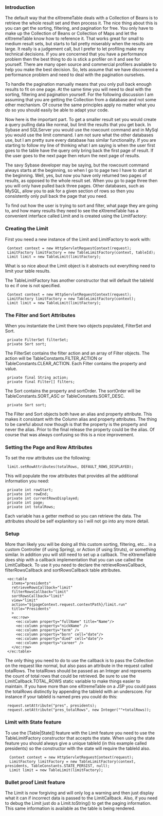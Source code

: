 ### Introduction ###

The default way that the eXtremeTable deals with a Collection of Beans is to retrieve the whole result set and then process it. The nice thing about this is you can get the sorting, filtering, and pagination for free. You only have to make up the Collection of Beans or Collection of Maps and let the eXtremeTable know how to reference it. That works great for small to medium result sets, but starts to fail pretty miserably when the results are large. It really is a judgement call, but I prefer to let profiling make my technical decisions. If you are concerned that you have a performance problem then the best thing to do is stick a profiler on it and see for yourself. There are many open source and commercial profilers available to help you make the best decision. So, lets assume that we have discovered a performance problem and need to deal with the pagination ourselves.

To handle the pagination manually means that you only pull back enough results to fit on one page. At the same time you will need to deal with the sorting, filtering and pagination yourself. For the following discussion I am assuming that you are getting the Collection from a database and not some other mechanism. Of course the same principles apply no matter what you do so you should easily be able to adapt your code.

Now here is the important part. To get a smaller result set you would create a query pulling data like normal, but limit the results that you get back. In Sybase and SQLServer you would use the rowcount command and in MySql you would use the limit command. I am not sure what the other databases use, but I am pretty sure every database has similar functionality. If you are starting to follow my line of thinking what I am saying is when the user first goes to the table have the query only bring back the first page of result. If the user goes to the next page then return the next page of results.

The savy Sybase developer may be saying, but the rowcount command always starts at the beginning, so when I go to page two I have to start at the beginning. Well, yes, but now you have only returned two pages of results, as opposed to the whole result set. When you go to page three then you will only have pulled back three pages. Other databases, such as MySQL, allow you to ask for a given section of rows so then you consistently only pull back the page that you need.

To find out how the user is trying to sort and filter, what page they are going to, and how many results they need to see the eXtremeTable has a convenient interface called Limit and is created using the LimitFactory:

### Creating the Limit ###

First you need a new instance of the Limit and LimitFactory to work with:

```
 Context context = new HttpServletRequestContext(request);
 LimitFactory limitFactory = new TableLimitFactory(context, tableId);
 Limit limit = new TableLimit(limitFactory);
```

What is so nice about the Limit object is it abstracts out everything need to limit your table results.

The TableLimitFactory has another constructor that will default the tableId to ec if one is not specified.

```
 Context context = new HttpServletRequestContext(request);
 LimitFactory limitFactory = new TableLimitFactory(context);
 Limit limit = new TableLimit(limitFactory);
```

### The Filter and Sort Attributes ###

When you instantiate the Limit there two objects populated, FilterSet and Sort.

```
 private FilterSet filterSet;
 private Sort sort;
```

The FilterSet contains the filter action and an array of Filter objects. The action will be TableConstants.FILTER\_ACTION or TableConstants.CLEAR\_ACTION. Each Filter contains the property and value.

```
 private final String action;
 private final Filter[] filters;
```

The Sort contains the property and sortOrder. The sortOrder will be TableConstants.SORT\_ASC or TableConstants.SORT\_DESC.

```
 private Sort sort;
```

The Filter and Sort objects both have an alias and property attribute. This makes it consistant with the Column alias and property attributes. The thing to be careful about now though is that the property is the property and never the alias. Prior to the final release the property could be the alias. Of course that was always confusing so this is a nice improvement.

### Setting the Page and Row Attributes ###

To set the row attributes use the following:

```
 limit.setRowAttributes(totalRows, DEFAULT_ROWS_DISPLAYED);
```

This will populate the row attributes that provides all the additional information you need:

```
 private int rowStart;
 private int rowEnd;
 private int currentRowsDisplayed;
 private int page;
 private int totalRows;
```

Each variable has a getter method so you can retrieve the data. The attributes should be self explanitory so I will not go into any more detail.

### Setup ###

More than likely you will be doing all this custom sorting, filtering, etc... in a custom Controller (if using Spring), or Action (if using Struts), or something similar. In addition you will still need to set up a callback. The eXtremeTable does ship with a callback implementation that you can use called the LimitCallback. To use it you need to declare the retrieveRowsCallback, filterRowsCallback and sortRowsCallback table attributes.

```
 <ec:table 
   items="presidents" 
   retrieveRowsCallback="limit"
   filterRowsCallback="limit"
   sortRowsCallback="limit"
   view="limit"
   action="${pageContext.request.contextPath}/limit.run" 
   title="Presidents"
   >
   <ec:row>
     <ec:column property="fullName" title="Name"/>
     <ec:column property="nickName" />
     <ec:column property="term" />
     <ec:column property="born" cell="date"/>
     <ec:column property="died" cell="date"/>
     <ec:column property="career" />
   </ec:row>
 </ec:table>
```

The only thing you need to do to use the callback is to pass the Collection on the request like normal, but also pass an attribute in the request called totalRows. The totalRows should be passed as an Integer and represents the count of total rows that could be retrieved. Be sure to use the LimitCallback.TOTAL\_ROWS static variable to make things easier to maintain. If you have more than one eXtremeTable on a JSP you could pass the totalRows distinctly by appending the tableId with an underscore. For instance if your tableId is named pres you could do this:

```
 request.setAttribute("pres", presidents);
 request.setAttribute("pres_totalRows", new Integer(""+totalRows));
```

### Limit with State feature ###

To use the [Table|State]] feature with the Limit feature you need to use the TableLimitFactory constructor that accepts the state. When using the state feature you should always give a unique tableId (in this example called presidents) so the constructor with the state will require the tableId also.

```
  Context context = new HttpServletRequestContext(request);
  LimitFactory limitFactory = new TableLimitFactory(context, presidents, TableConstants.STATE_PERSIST, null);
  Limit limit = new TableLimit(limitFactory);
```

### Bullet proof Limit feature ###

The Limit is now forgiving and will only log a warning and then just display what it can if incorrect data is passed to the LimitCallback. Also, if you need to debug the Limit just do a Limit.toString() to get the paging information. This same information is available as the table is being rendered.

